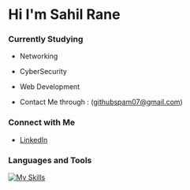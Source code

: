 # Hi  I'm Sahil Rane

### Currently Studying
- Networking
- CyberSecurity
- Web Development

- Contact Me through : (githubspam07@gmail.com)

### Connect with Me
- [LinkedIn](https://www.linkedin.com/in/sahil-rane-75a826286/)

### Languages and Tools
 [![My Skills](https://skillicons.dev/icons?i=python,packettracer,aws,docker,java,html,css,javascript,sql&perline=9)](https://skillicons.dev)
